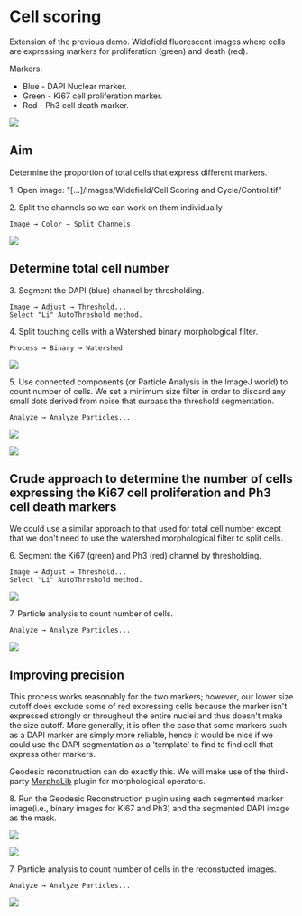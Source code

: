 # Cell scoring
Extension of the previous demo. Widefield fluorescent images where cells are expressing markers for proliferation (green) and death (red).

Markers:

- Blue - DAPI Nuclear marker.
- Green - Ki67 cell proliferation marker.
- Red - Ph3 cell death marker.

![](../images/demo3/cell_score.png)

## Aim
Determine the proportion of total cells that express different markers.

<p>1. Open image: "[...]/Images/Widefield/Cell Scoring and Cycle/Control.tif"</p>


<p>2. Split the channels so we can work on them individually</p>

`Image → Color → Split Channels`

![](../images/demo3/cell_score_split.png)


## Determine total cell number

<p>3. Segment the DAPI (blue) channel by thresholding.</p>

```
Image → Adjust → Threshold...
Select "Li" AutoThreshold method.
```

<p>4. Split touching cells with a Watershed binary morphological filter.</p>

`Process → Binary → Watershed`

![](../images/demo3/cell_score_c3_bin_vs_ws.png)

<p>5. Use connected components (or Particle Analysis in the ImageJ world) to count number of cells. We set a minimum size filter in order to discard any small dots derived from noise that surpass the threshold segmentation.</p>

`Analyze → Analyze Particles...`

![](../images/demo3/analyze_parts.png)

![](../images/demo3/total_cell_number.png)

## Crude approach to determine the number of cells expressing the Ki67 cell proliferation and Ph3 cell death markers

We could use a similar approach to that used for total cell number except that we don't need to use the watershed morphological filter to split cells.

<p>6. Segment the Ki67 (green) and Ph3 (red) channel by thresholding.</p>

```
Image → Adjust → Threshold...
Select "Li" AutoThreshold method.
```

![](../images/demo3/cell_score_c1_c2_bin.png)

<p>7. Particle analysis to count number of cells.</p>

`Analyze → Analyze Particles...`

![](../images/demo3/results.png)


## Improving precision
This process works reasonably for the two markers; however, our lower size cutoff does exclude some of red expressing cells because the marker isn't expressed strongly or throughout the entire nuclei and thus doesn't make the size cutoff. More generally, it is often the case that some markers such as a DAPI marker are simply more reliable, hence it would be nice if we could use the DAPI segmentation as a 'template' to find to find cell that express other markers.

Geodesic reconstruction can do exactly this. We will make use of the third-party [MorphoLib](https://github.com/ijpb/MorphoLibJ) plugin for morphological operators.

<p>8. Run the Geodesic Reconstruction plugin using each segmented marker image(i.e., binary images for Ki67 and Ph3) and the segmented DAPI image as the mask.</p>

![](../images/demo3/geodesic_recon.png)

![](../images/demo3/cell_score_c1_c2_c3_bin_gr.png)

<p>7. Particle analysis to count number of cells in the reconstucted images.</p>

`Analyze → Analyze Particles...`

![](../images/demo3/results_gr.png)

